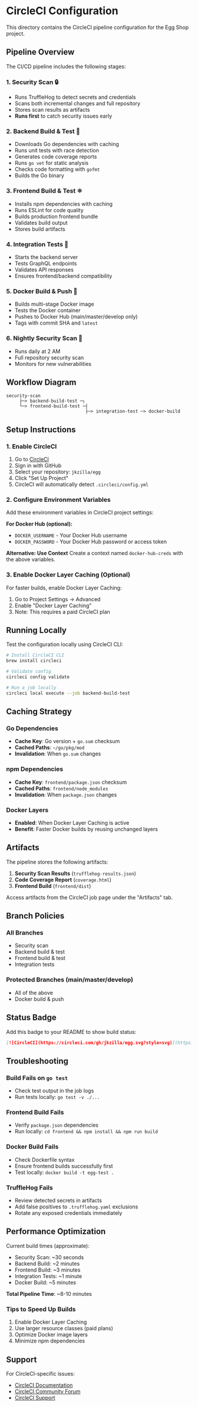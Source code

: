 # CircleCI Configuration

This directory contains the CircleCI pipeline configuration for the Egg Shop project.

## Pipeline Overview

The CI/CD pipeline includes the following stages:

### 1. **Security Scan** 🔒
- Runs TruffleHog to detect secrets and credentials
- Scans both incremental changes and full repository
- Stores scan results as artifacts
- **Runs first** to catch security issues early

### 2. **Backend Build & Test** 🐹
- Downloads Go dependencies with caching
- Runs unit tests with race detection
- Generates code coverage reports
- Runs `go vet` for static analysis
- Checks code formatting with `gofmt`
- Builds the Go binary

### 3. **Frontend Build & Test** ⚛️
- Installs npm dependencies with caching
- Runs ESLint for code quality
- Builds production frontend bundle
- Validates build output
- Stores build artifacts

### 4. **Integration Tests** 🧪
- Starts the backend server
- Tests GraphQL endpoints
- Validates API responses
- Ensures frontend/backend compatibility

### 5. **Docker Build & Push** 🐳
- Builds multi-stage Docker image
- Tests the Docker container
- Pushes to Docker Hub (main/master/develop only)
- Tags with commit SHA and `latest`

### 6. **Nightly Security Scan** 🌙
- Runs daily at 2 AM
- Full repository security scan
- Monitors for new vulnerabilities

## Workflow Diagram

```
security-scan
     ├─> backend-build-test ─┐
     └─> frontend-build-test ─┤
                              ├─> integration-test ─> docker-build
```

## Setup Instructions

### 1. Enable CircleCI

1. Go to [CircleCI](https://circleci.com/)
2. Sign in with GitHub
3. Select your repository: `jkzilla/egg`
4. Click "Set Up Project"
5. CircleCI will automatically detect `.circleci/config.yml`

### 2. Configure Environment Variables

Add these environment variables in CircleCI project settings:

**For Docker Hub (optional):**
- `DOCKER_USERNAME` - Your Docker Hub username
- `DOCKER_PASSWORD` - Your Docker Hub password or access token

**Alternative: Use Context**
Create a context named `docker-hub-creds` with the above variables.

### 3. Enable Docker Layer Caching (Optional)

For faster builds, enable Docker Layer Caching:
1. Go to Project Settings → Advanced
2. Enable "Docker Layer Caching"
3. Note: This requires a paid CircleCI plan

## Running Locally

Test the configuration locally using CircleCI CLI:

```bash
# Install CircleCI CLI
brew install circleci

# Validate config
circleci config validate

# Run a job locally
circleci local execute --job backend-build-test
```

## Caching Strategy

### Go Dependencies
- **Cache Key**: Go version + `go.sum` checksum
- **Cached Paths**: `~/go/pkg/mod`
- **Invalidation**: When `go.sum` changes

### npm Dependencies
- **Cache Key**: `frontend/package.json` checksum
- **Cached Paths**: `frontend/node_modules`
- **Invalidation**: When `package.json` changes

### Docker Layers
- **Enabled**: When Docker Layer Caching is active
- **Benefit**: Faster Docker builds by reusing unchanged layers

## Artifacts

The pipeline stores the following artifacts:

1. **Security Scan Results** (`trufflehog-results.json`)
2. **Code Coverage Report** (`coverage.html`)
3. **Frontend Build** (`frontend/dist`)

Access artifacts from the CircleCI job page under the "Artifacts" tab.

## Branch Policies

### All Branches
- Security scan
- Backend build & test
- Frontend build & test
- Integration tests

### Protected Branches (main/master/develop)
- All of the above
- Docker build & push

## Status Badge

Add this badge to your README to show build status:

```markdown
[![CircleCI](https://circleci.com/gh/jkzilla/egg.svg?style=svg)](https://circleci.com/gh/jkzilla/egg)
```

## Troubleshooting

### Build Fails on `go test`
- Check test output in the job logs
- Run tests locally: `go test -v ./...`

### Frontend Build Fails
- Verify `package.json` dependencies
- Run locally: `cd frontend && npm install && npm run build`

### Docker Build Fails
- Check Dockerfile syntax
- Ensure frontend builds successfully first
- Test locally: `docker build -t egg-test .`

### TruffleHog Fails
- Review detected secrets in artifacts
- Add false positives to `.trufflehog.yaml` exclusions
- Rotate any exposed credentials immediately

## Performance Optimization

Current build times (approximate):
- Security Scan: ~30 seconds
- Backend Build: ~2 minutes
- Frontend Build: ~3 minutes
- Integration Tests: ~1 minute
- Docker Build: ~5 minutes

**Total Pipeline Time**: ~8-10 minutes

### Tips to Speed Up Builds
1. Enable Docker Layer Caching
2. Use larger resource classes (paid plans)
3. Optimize Docker image layers
4. Minimize npm dependencies

## Support

For CircleCI-specific issues:
- [CircleCI Documentation](https://circleci.com/docs/)
- [CircleCI Community Forum](https://discuss.circleci.com/)
- [CircleCI Support](https://support.circleci.com/)
